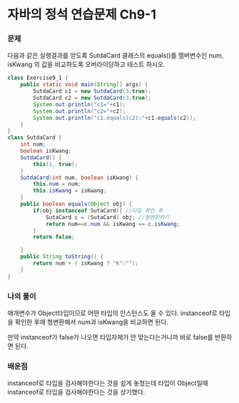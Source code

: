 # 자바의 정석 연습문제 Ch9-1

### 문제

다음과 같은 실행결과를 얻도록 SutdaCard 클래스의 equals()를 멤버변수인  num, isKwang 의 값을 비교하도록 오버라이딩하고 테스트 하시오.

```java
class Exercise9_1 {
    public static void main(String[] args) {
        SutdaCard c1 = new SutdaCard(3,true);
        SutdaCard c2 = new SutdaCard(3,true);
        System.out.println("c1="+c1);
        System.out.println("c2="+c2);
        System.out.println("c1.equals(c2):"+c1.equals(c2));
    }
}
class SutdaCard {
    int num;
    boolean isKwang;
    SutdaCard() {
        this(1, true);
    }
    SutdaCard(int num, boolean isKwang) {
        this.num = num;
        this.isKwang = isKwang;
    }
    public boolean equals(Object obj) {
        if(obj instanceof SutaCard){ //타입 확인 후 
            SutaCard c = (SutaCard) obj; //형변환하기
            return num==c.num && isKwang == c.isKwang;
        }
        return false;

    }
    public String toString() {
        return num + ( isKwang ? "K":"");
    }
}
```

### 나의 풀이

매개변수가 Object타입이므로 어떤 타입의 인스턴스도 올 수 있다. instanceof로 타입을 확인한 후에 형변환해서 num과 isKwang을 비교하면 된다.

만약 instanceof가 false가 나오면 타입자체가 안 맞는다는거니까 바로 false를 반환하면 된다.

### 배운점

instanceof로 타입을 검사해야한다는 것을 쉽게 놓쳤는데 타입이 Object일때 instanceof로 타입을 검사해야한다는 것을 상기했다.
